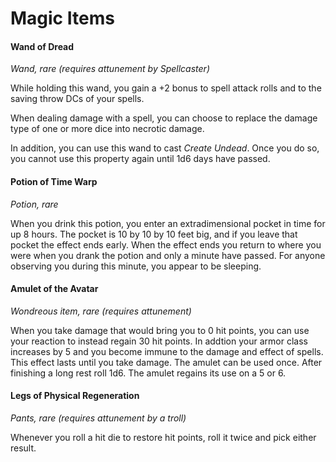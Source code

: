 # Magic Items

#### Wand of Dread

*Wand, rare (requires attunement by Spellcaster)*

While holding this wand, you gain a +2 bonus to spell attack rolls and to the saving throw DCs of your spells.

When dealing damage with a spell, you can choose to replace the damage type of one or more dice into necrotic damage.

In addition, you can use this wand to cast *Create Undead*. Once you do so, you cannot use this property again until 1d6 days have passed.

#### Potion of Time Warp

*Potion, rare*

When you drink this potion, you enter an extradimensional pocket in time for up 8 hours. The pocket is 10 by 10 by 10 feet big, and if you leave that pocket the effect ends early. When the effect ends you return to where you were when you drank the potion and only a minute have passed. For anyone observing you during this minute, you appear to be sleeping.

#### Amulet of the Avatar

*Wondreous item, rare (requires attunement)*

When you take damage that would bring you to 0 hit points, you can use your reaction to instead regain 30 hit points. In addtion your armor class increases by 5 and you become immune to the damage and effect of spells. This effect lasts until you take damage. The amulet can be used once. After finishing a long rest roll 1d6. The amulet regains its use on a 5 or 6.

#### Legs of Physical Regeneration

*Pants, rare (requires attunement by a troll)*

Whenever you roll a hit die to restore hit points, roll it twice and pick either result.
